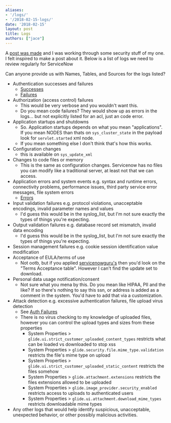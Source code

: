 ```yaml
---
aliases:
- '/logs/'
- '/2018-02-15-logs/'
date: '2018-02-15'
layout: post
title: Logs
authors: ["jace"]
---
```


A [post was made](https://community.servicenow.com/thread/292580) and I
was working through some security stuff of my one. I felt inspired to
make a post about it. Below is a list of logs we need to review
regularly for ServiceNow

Can anyone provide us with Names, Tables, and Sources for the logs
listed?

-   Authentication successes and failures
    -   [Successes](https://.service-now.com/sysevent_list.do?sysparm_query=sys_created_onONToday%40javascript%3Ags.daysAgoStart(0)%40javascript%3Ags.daysAgoEnd(0)%5Ename%3Dlogin)
    -   [Failures](https://.service-now.com/sysevent_list.do?sysparm_query=sys_created_onONToday%40javascript%3Ags.daysAgoStart(0)%40javascript%3Ags.daysAgoEnd(0)%5Ename%3Dlogin.failed)
-   Authorization (access control) failures
    -   This would be very verbose and you wouldn't want this.
    -   Do you mean code failures? They would show up as errors in the
        logs... but not explicitly listed for an acl, just an code
        error.
-   Application startups and shutdowns
    -   So. Application startups depends on what you mean
        "applications". If you mean NODES than thats on
        `sys_cluster_state` in the payload look for `servlet.started`
        xml node.
    -   If you mean something else I don't think that's how this works.
-   Configuration changes
    -   this is available on `sys_update_xml`
-   Changes to code files or memory
    -   This is the same as configuration changes. Servicenow has no
        files you can modify like a traditional server, at least not
        that we can access.
-   Application errors and system events e.g. syntax and runtime errors,
    connectivity problems, performance issues, third party service error
    messages, file system errors
    -   [Errors](https://.service-now.com/syslog_list.do?sysparm_query=sys_created_onONToday%40javascript%3Ags.daysAgoStart(0)%40javascript%3Ags.daysAgoEnd(0)%5Elevel%3D2)
-   Input validation failures e.g. protocol violations, unacceptable
    encodings, invalid parameter names and values
    -   I'd guess this would be in the syslog\_list, but I'm not sure
        exactly the types of things you're expecting.
-   Output validation failures e.g. database record set mismatch,
    invalid data encoding
    -   I'd guess this would be in the syslog\_list, but I'm not sure
        exactly the types of things you're expecting.
-   Session management failures e.g. cookie session identification value
    modification
-   Acceptance of EULA/terms of use
    -   Not ootb, but if you applied
        [servicenowguru's](https://www.servicenowguru.com/system-definition/login-terms-conditions-dialog/)
        then you'd look on the "Terms Acceptance table". However I can't
        find the update set to download.
-   Personal data usage notification/consent
    -   Not sure what you mena by this. Do you mean like HIPAA, PII and
        the like? If so there's nothing to say this ssn, or address is
        added as a comment in the system. You'd have to add that via a
        customization.
-   Attack detection e.g. excessive authentication failures, file upload
    virus detection
    -   See [Auth
        Failures](https://.service-now.com/sysevent_list.do?sysparm_query=sys_created_onONToday%40javascript%3Ags.daysAgoStart(0)%40javascript%3Ags.daysAgoEnd(0)%5Ename%3Dlogin.failed)
    -   There is no virus checking to my knowledge of uploaded files,
        however you can control the upload types and sizes from these
        properties
        -   System Properties \>
            `glide.ui.strict_customer_uploaded_content_types` restricts
            what can be loaded vs downloaded to stop xss
        -   System Properties \>
            `glide.security.file.mime_type.validation` restricts the
            file's mime type on upload
        -   System Properties \>
            `glide.ui.strict_customer_uploaded_static_content` restricts
            the files somehow
        -   System Properties \> `glide.attachment.extensions` restricts
            the files extensions allowed to be uploaded
        -   System Properties \> `glide.image_provider.security_enabled`
            restricts access to uploads to authenticated users
        -   System Properties \>
            `glide.ui.attachment.download_mime_types` restricts
            downloadable mime types
-   Any other logs that would help identify suspicious, unacceptable,
    unexpected behavior, or other possibly malicious activities.
